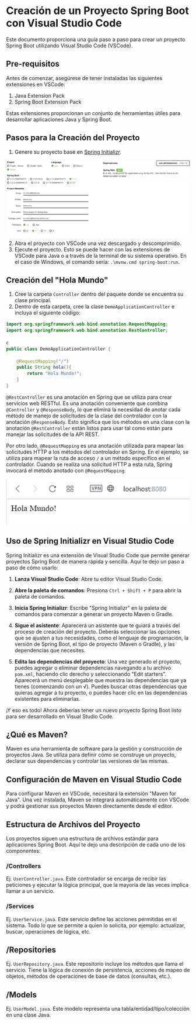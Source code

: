 # Creación de un Proyecto Spring Boot con Visual Studio Code

Este documento proporciona una guía paso a paso para crear un proyecto Spring Boot utilizando Visual Studio Code (VSCode).

## Pre-requisitos

Antes de comenzar, asegúrese de tener instaladas las siguientes extensiones en VSCode:

1. Java Extension Pack
2. Spring Boot Extension Pack

Estas extensiones proporcionan un conjunto de herramientas útiles para desarrollar aplicaciones Java y Spring Boot.

## Pasos para la Creación del Proyecto

1. Genere su proyecto base en [Spring Initializr](https://start.spring.io).

![Alt text](image.png)

2. Abra el proyecto con VSCode una vez descargado y descomprimido.
3. Ejecute el proyecto. Esto se puede hacer con las extensiones de VSCode para Java o a través de la terminal de su sistema operativo. En el caso de Windows, el comando sería: `.\mvnw.cmd spring-boot:run`.

## Creación del "Hola Mundo"

1. Cree la carpeta `Controller` dentro del paquete donde se encuentra su clase principal.
2. Dentro de esta carpeta, cree la clase `DemoApplicationController` e incluya el siguiente código:

```java
import org.springframework.web.bind.annotation.RequestMapping;
import org.springframework.web.bind.annotation.RestController;

c
public class DemoApplicationController {
    
    @RequestMapping("/")
    public String hola(){
        return "Hola Mundo!";
    }
}
```

`@RestController` es una anotación en Spring que se utiliza para crear servicios web RESTful. Es una anotación conveniente que combina ``@Controller`` y ``@ResponseBody``, lo que elimina la necesidad de anotar cada método de manejo de solicitudes de la clase del controlador con la anotación ``@ResponseBody``. Esto significa que los métodos en una clase con la anotación ``@RestController`` están listos para usar tal como están para manejar las solicitudes de la API REST.

Por otro lado, ``@RequestMapping`` es una anotación utilizada para mapear las solicitudes HTTP a los métodos del controlador en Spring. En el ejemplo, se utiliza para mapear la ruta de acceso ``/`` a un método específico en el controlador. Cuando se realiza una solicitud HTTP a esta ruta, Spring invocará el método anotado con ``@RequestMapping``.

![Alt text](image-1.png)

## Uso de Spring Initializr en Visual Studio Code

Spring Initializr es una extensión de Visual Studio Code que permite generar proyectos Spring Boot de manera rápida y sencilla. Aquí te dejo un paso a paso de cómo usarlo:

1. **Lanza Visual Studio Code**: Abre tu editor Visual Studio Code.

2. **Abre la paleta de comandos**: Presiona `Ctrl + Shift + P` para abrir la paleta de comandos.

3. **Inicia Spring Initializr**: Escribe "Spring Initializr" en la paleta de comandos para comenzar a generar un proyecto Maven o Gradle.

4. **Sigue el asistente**: Aparecerá un asistente que te guiará a través del proceso de creación del proyecto. Deberás seleccionar las opciones que se ajusten a tus necesidades, como el lenguaje de programación, la versión de Spring Boot, el tipo de proyecto (Maven o Gradle), y las dependencias que necesites.

5. **Edita las dependencias del proyecto**: Una vez generado el proyecto, puedes agregar o eliminar dependencias navegando a tu archivo `pom.xml`, haciendo clic derecho y seleccionando "Edit starters". Aparecerá un menú desplegable que muestra las dependencias que ya tienes (comenzando con un √). Puedes buscar otras dependencias que quieras agregar a tu proyecto, o puedes hacer clic en las dependencias existentes para eliminarlas.

¡Y eso es todo! Ahora deberías tener un nuevo proyecto Spring Boot listo para ser desarrollado en Visual Studio Code.

## ¿Qué es Maven?

Maven es una herramienta de software para la gestión y construcción de proyectos Java. Se utiliza para definir cómo se construye un proyecto, declarar sus dependencias y controlar las versiones de las mismas.

## Configuración de Maven en Visual Studio Code

Para configurar Maven en VSCode, necesitará la extensión "Maven for Java". Una vez instalada, Maven se integrará automáticamente con VSCode y podrá gestionar sus proyectos Maven directamente desde el editor.

## Estructura de Archivos del Proyecto

Los proyectos siguen una estructura de archivos estándar para aplicaciones Spring Boot. Aquí te dejo una descripción de cada uno de los componentes:

### /Controllers

Ej. `UserController.java`. Este controlador se encarga de recibir las peticiones y ejecutar la lógica principal, que la mayoría de las veces implica llamar a un servicio.

### /Services

Ej. `UserService.java`. Este servicio define las acciones permitidas en el sistema. Todo lo que se permite a quien lo solicita, por ejemplo: actualizar, buscar, operaciones de lógica, etc.

## /Repositories

Ej. `UserRepository.java`. Este repositorio incluye los métodos que llama el servicio. Tiene la lógica de conexión de persistencia, acciones de mapeo de objetos, métodos de operaciones de base de datos (consultas, etc.).

## /Models

Ej. `UserModel.java`. Este modelo representa una tabla/entidad/tipo/colección en una clase Java.